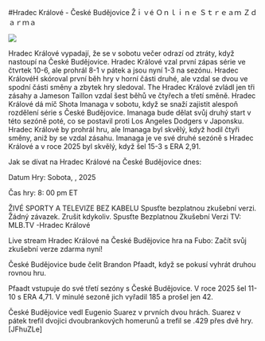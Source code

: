 #Hradec Králové - České Budějovice Žｉｖé Ｏｎｌｉｎｅ Ｓｔｒｅａｍ Ｚｄａｒｍａ  
  
  
[![](https://i.imgur.com/qSNzIqt.png)](https://movie.rssnews.media/ceHuEde.php)  
  
Hradec Králové vypadají, že se v sobotu večer odrazí od ztráty, když nastoupí na České Budějovice. Hradec Králové vzal první zápas série ve čtvrtek 10-6, ale prohrál 8-1 v pátek a jsou nyní 1-3 na sezónu. Hradec KrálovéH skóroval první běh hry v horní části druhé, ale vzdal se dvou ve spodní části směny a zbytek hry sledoval. The Hradec Králové zvládl jen tři zásahy a Jameson Taillon vzdal šest běhů ve čtyřech a třetí směně. Hradec Králové dá míč Shota Imanaga v sobotu, když se snaží zajistit alespoň rozdělení série s České Budějovice. Imanaga bude dělat svůj druhý start v této sezóně poté, co se postavil proti Los Angeles Dodgers v Japonsku. Hradec Králové by prohrál hru, ale Imanaga byl skvělý, když hodil čtyři směny, aniž by se vzdal zásahu. Imanaga je ve své druhé sezóně s Hradec Králové a v roce 2025 byl skvělý, když šel 15-3 s ERA 2,91.

Jak se dívat na Hradec Králové na České Budějovice dnes:

Datum Hry: Sobota, , 2025

Čas hry: 8: 00 pm ET

ŽIVÉ SPORTY A TELEVIZE BEZ KABELU
Spusťte bezplatnou zkušební verzi. Žádný závazek. Zrušit kdykoliv.
Spusťte Bezplatnou Zkušební Verzi
TV: MLB.TV -Hradec Králové

Live stream Hradec Králové na České Budějovice hra na Fubo: Začít svůj zkušební verze zdarma nyní!

České Budějovice bude čelit Brandon Pfaadt, když se pokusí vyhrát druhou rovnou hru.

Pfaadt vstupuje do své třetí sezóny s České Budějovice. V roce 2025 šel 11-10 s ERA 4,71. V minulé sezoně jich vyřadil 185 a prošel jen 42.

České Budějovice vedl Eugenio Suarez v prvních dvou hrách. Suarez v pátek trefil dvojici dvoubrankových homerunů a trefil se .429 přes dvě hry. [JFhuZLe]